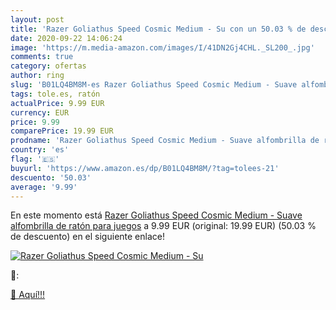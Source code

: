 ```yaml
---
layout: post
title: 'Razer Goliathus Speed Cosmic Medium - Su con un 50.03 % de descuento'
date: 2020-09-22 14:06:24
image: 'https://m.media-amazon.com/images/I/41DN2Gj4CHL._SL200_.jpg'
comments: true
category: ofertas
author: ring
slug: 'B01LQ4BM8M-es Razer Goliathus Speed Cosmic Medium - Suave alfombrilla de...'
tags: tole.es, ratón
actualPrice: 9.99 EUR
currency: EUR
price: 9.99
comparePrice: 19.99 EUR
prodname: 'Razer Goliathus Speed Cosmic Medium - Suave alfombrilla de ratón para juegos'
country: 'es'
flag: '🇪🇸'
buyurl: 'https://www.amazon.es/dp/B01LQ4BM8M/?tag=tolees-21'
descuento: '50.03'
average: '9.99'
---
```


En este momento está [Razer Goliathus Speed Cosmic Medium - Suave alfombrilla de ratón para juegos](https://www.amazon.es/dp/B01LQ4BM8M/?tag=tolees-21) a 9.99 EUR (original: 19.99 EUR) (50.03 %  de descuento) en el siguiente enlace!

[![Razer Goliathus Speed Cosmic Medium - Su](https://m.media-amazon.com/images/I/41DN2Gj4CHL._SL200_.jpg)](https://www.amazon.es/dp/B01LQ4BM8M/?tag=tolees-21)

🔎:


[🛒 Aquí!!!](https://www.amazon.es/dp/B01LQ4BM8M/?tag=tolees-21)
